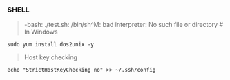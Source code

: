 ### SHELL
> -bash: ./test.sh: /bin/sh^M: bad interpreter: No such file or directory # In Windows
```
sudo yum install dos2unix -y
```
> Host key checking
```
echo "StrictHostKeyChecking no" >> ~/.ssh/config
```
